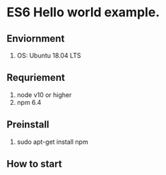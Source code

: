 # ES6 Hello world example.

## Enviornment
1. OS: Ubuntu 18.04 LTS

## Requriement
1. node v10 or higher
2. npm 6.4

## Preinstall
1. sudo apt-get install npm

## How to start
